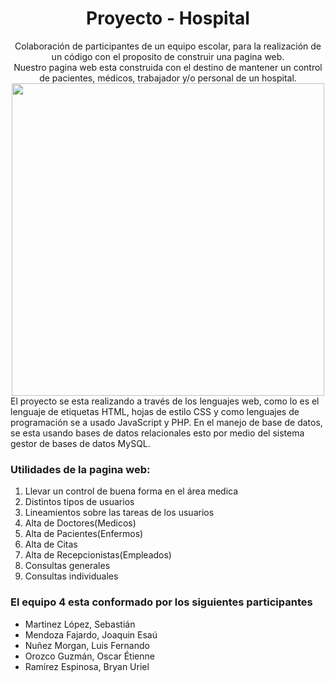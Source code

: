 <div align="center">
  <h1>Proyecto - Hospital</h1>
  Colaboración de participantes de un equipo escolar, para la realización de un código con el proposito de construir una pagina web.
  <br>
  Nuestro pagina web esta construida con el destino de mantener un control de pacientes, médicos, trabajador y/o personal de un hospital.
  <br>
  <img src="https://github.com/Proyecto-Hospital-Equipo4/Avance/blob/main/img/fondOne.jpg" width="500">
</div>
El proyecto se esta realizando a través de los lenguajes web, como lo es el lenguaje de etiquetas HTML, hojas de estilo CSS y como lenguajes de programación se a usado JavaScript y PHP. En el manejo de base de datos, se esta usando bases de datos relacionales esto por medio del sistema gestor de bases de datos MySQL.
<h3>Utilidades de la pagina web:</h3>
<ol>
  <li>Llevar un control de buena forma en el área medica</li>
  <li>Distintos tipos de usuarios</li>
  <li>Lineamientos sobre las tareas de los usuarios</li>
  <li>Alta de Doctores(Medicos)</li>
  <li>Alta de Pacientes(Enfermos)</li>
  <li>Alta de Citas</li>
  <li>Alta de Recepcionistas(Empleados)</li>
  <li>Consultas generales</li>
  <li>Consultas individuales</li>
</ol>
<h3>El equipo 4 esta conformado por los siguientes participantes</h3>
<ul>
  <li>Martinez López, Sebastián</li>
  <li>Mendoza Fajardo, Joaquin Esaú</li>
  <li>Nuñez Morgan, Luis Fernando</li>
  <li>Orozco Guzmán, Oscar Étienne</li>
  <li>Ramírez Espinosa, Bryan Uriel</li>
</ul>